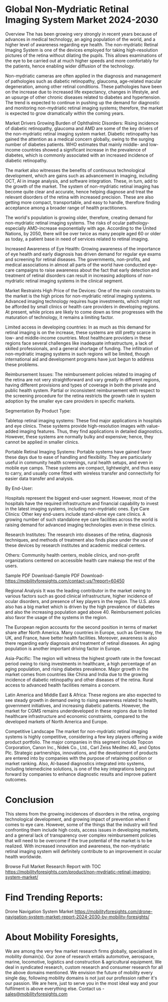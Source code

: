 # Global Non-Mydriatic Retinal Imaging System Market 2024-2030
Overview
The 
 has been growing very strongly in recent years because of advances in medical technology, an aging population of the world, and a higher level of awareness regarding eye health. The non-mydriatic Retinal Imaging System is one of the devices employed for taking high-resolution pictures of the retina without dilating the pupils. This allows examinations of the eye to be carried out at much higher speeds and more comfortably for the patients, hence enabling wider diffusion of the technology.

Non-mydriatic cameras are often applied in the diagnosis and management of pathologies such as diabetic retinopathy, glaucoma, age-related macular degeneration, among other retinal conditions. These pathologies have been on the increase due to increased life expectancy, changes in lifestyle, and an upsurge of other chronic diseases related to diabetes and hypertension. The trend is expected to continue in pushing up the demand for diagnostic and monitoring non-mydriatic retinal imaging systems; therefore, the market is expected to grow dramatically within the coming years.

Market Drivers
Growing Burden of Ophthalmic Disorders: Rising incidence of diabetic retinopathy, glaucoma and AMD are some of the key drivers of the non-mydriatic retinal imaging system market. Diabetic retinopathy has gained the attention as a medical concern globally, owing to the surging number of diabetes patients. WHO estimates that mainly middle- and low-income countries showed a significant increase in the prevalence of diabetes, which is commonly associated with an increased incidence of diabetic retinopathy.

The market also witnesses the benefits of continuous technological development, which are gains such as advancement in imaging, including OCT, AI in image analysis, and software integration. These, in turn, add to the growth of the market. The system of non-mydriatic retinal imaging has become quite clear and accurate, hence helping diagnose and treat the relevant disorders of the retina with increased precision. These are also getting more compact, transportable, and easy to handle, therefore finding acceptance among a broader range of health practitioners.

The world's population is growing older, therefore, creating demand for non-mydriatic retinal imaging systems. The risks of ocular pathology-especially AMD-increase exponentially with age. According to the United Nations, by 2050, there will be over twice as many people aged 60 or older as today, a patient base in need of services related to retinal imaging.

Increased Awareness of Eye Health: Growing awareness of the importance of eye health and early diagnosis has driven demand for regular eye exams and screening for retinal diseases. The governments, non-profits, and medical associations in almost all parts of the world have conducted eye-care campaigns to raise awareness about the fact that early detection and treatment of retinal disorders can result in increasing adoptions of non-mydriatic retinal imaging systems in the clinical segment.

Market Restraints
High Price of the Devices: One of the main constraints to the market is the high prices for non-mydriatic retinal imaging systems. Advanced imaging technology requires huge investments, which might not be afforded by small clinics or health care providers in developing regions. At present, while prices are likely to come down as time progresses with the maturation of technology, it remains a limiting factor.

Limited access in developing countries: In as much as this demand for retinal imaging is on the increase, these systems are still pretty scarce in low- and middle-income countries. Most healthcare providers in these regions face several challenges like inadequate infrastructure, a lack of skilled professionals, and a general shortage of funding. The infiltration of non-mydriatic imaging systems in such regions will be limited, though international aid and development programs have just begun to address these problems.

Reimbursement Issues: The reimbursement policies related to imaging of the retina are not very straightforward and vary greatly in different regions, having different provisions and types of coverage in both the private and public health system. Partial or inconsistent reimbursement with respect to the screening procedure for the retina restricts the growth rate in system adoption by the smaller eye care providers in specific markets.

Segmentation
By Product Type:

Tabletop retinal imaging systems: These find major applications in hospitals and eye clinics. These systems provide high-resolution images with value-added imaging features. Thus, they find applications in detailed diagnostics. However, these systems are normally bulky and expensive; hence, they cannot be applied in smaller clinics.

Portable Retinal Imaging Systems: Portable systems have gained favor these days due to ease of handling and flexibility. They are particularly useful in community health screenings, rural health setups, and even in mobile eye camps. These systems are compact, lightweight, and thus easy to carry, and usually come fitted with wireless transfer and connectivity for easier data transfer and analysis.

By End-User:

Hospitals represent the biggest end-user segment. However, most of the hospitals have the required infrastructure and financial capability to invest in the latest imaging systems, including non-mydriatic ones. Eye Care Clinics: Other key end-users include stand-alone eye care clinics. A growing number of such standalone eye care facilities across the world is raising demand for advanced imaging technologies even in these clinics.

Research Institutes: The research into diseases of the retina, diagnosis techniques, and methods of treatment also finds place under the use of these devices by research institutes and academic medical centers.

Others: Community health centers, mobile clinics, and non-profit organizations centered on accessible health care makeup the rest of the users.

Sample PDF Download-Sample PDF Download- https://mobilityforesights.com/contact-us/?report=60450


Regional Analysis
It was the leading contributor in the market owing to various factors such as good clinical infrastructure, higher incidence of ocular disorders, and presence of key players in the region. The U.S. alone also has a big market which is driven by the high prevalence of diabetes and also the increasing population aged above 40. Reimbursement policies also favor the usage of the systems in the region.

The European region accounts for the second position in terms of market share after North America. Many countries in Europe, such as Germany, the UK, and France, have better health facilities. Moreover, awareness is also there regarding early diagnosis and treatment of retinal diseases. An aging population is another important driving factor in Europe.

Asia-Pacific: The region will witness the highest growth rate in the forecast period owing to rising investments in healthcare, a high percentage of an aging population, and rising diabetes prevalence. Major growth in the market comes from countries like China and India due to the growing incidence of diabetic retinopathy and other diseases of the retina. Rural access to advanced health facilities remains a concern.

Latin America and Middle East & Africa: These regions are also expected to see steady growth in demand owing to rising awareness related to health, government initiatives, and increasing diabetic patients. However, the market for CGMS remains underdeveloped in these regions due to limited healthcare infrastructure and economic constraints, compared to the developed markets of North America and Europe.

Competitive Landscape
The market for non-mydriatic retinal imaging systems is highly competitive, considering a few key players offering a wide product portfolio. The major companies in this segment include Topcon Corporation, Canon Inc., Nidek Co., Ltd., Carl Zeiss Meditec AG, and Optos Plc. Strategic partnerships, innovations, and the development of products are entered into by companies with the purpose of retaining position or market ranking. Also, AI-based diagnostics integrated into systems, including telemedicine solutions, is one of the key integrations being put forward by companies to enhance diagnostic results and improve patient outcomes.

# Conclusion
This stems from the growing incidences of disorders in the retina, ongoing technological development, and growing impact of prevention when it comes to eye care. However, some of the things that the industry will find confronting them include high costs, access issues in developing markets, and a general lack of transparency over complex reimbursement policies that will need to be overcome if the true potential of the market is to be realized. With increased innovation and awareness, the non-mydriatic retinal imaging system will definitely contribute to an improvement in ocular health worldwide.

 




Browse Full Market Research Report with TOC
https://mobilityforesights.com/product/non-mydriatic-retinal-imaging-system-market/







# Find Trending Reports:
Drone Navigation System Market https://mobilityforesights.com/drone-navigation-system-market-report-2024-2030-by-mobility-foresights/










# About Mobility Foresights,
We are among the very few market research firms globally, specialised in mobility domain(s). Our zone of research entails automotive, aerospace, marine, locomotive, logistics and construction & agricultural equipment. We deal in syndicated research, custom research and consumer research for all the above domains mentioned.
We envision the future of mobility every single day, following mobility domains is not just our profession rather it's our passion. We are here, just to serve you in the most ideal way and your fulfilment is above everything else. Contact us -  sales@mobilityforesights.com 




